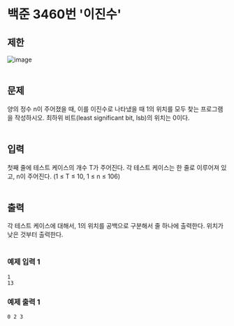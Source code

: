 # 백준 3460번 '이진수'

## 제한
![image](https://user-images.githubusercontent.com/82142527/209034189-6f164566-6234-4e28-9043-d9ec6fdae86e.png)    
<br>
## 문제
양의 정수 n이 주어졌을 때, 이를 이진수로 나타냈을 때 1의 위치를 모두 찾는 프로그램을 작성하시오. 최하위 비트(least significant bit, lsb)의 위치는 0이다.
<br><br>

## 입력
첫째 줄에 테스트 케이스의 개수 T가 주어진다. 각 테스트 케이스는 한 줄로 이루어져 있고, n이 주어진다. (1 ≤ T ≤ 10, 1 ≤ n ≤ 106)
<br><br>

## 출력
각 테스트 케이스에 대해서, 1의 위치를 공백으로 구분해서 줄 하나에 출력한다. 위치가 낮은 것부터 출력한다.
<br><br>
### 예제 입력 1
```
1
13
```
### 예제 출력 1
```
0 2 3
```